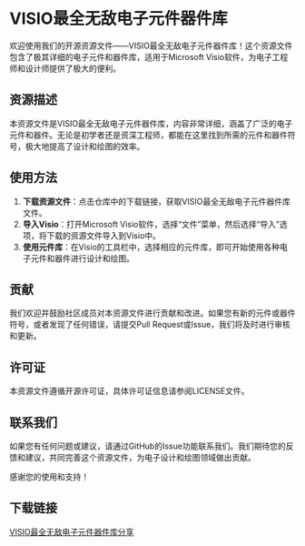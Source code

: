 # VISIO最全无敌电子元件器件库

欢迎使用我们的开源资源文件——VISIO最全无敌电子元件器件库！这个资源文件包含了极其详细的电子元件和器件库，适用于Microsoft Visio软件，为电子工程师和设计师提供了极大的便利。

## 资源描述

本资源文件是VISIO最全无敌电子元件器件库，内容非常详细，涵盖了广泛的电子元件和器件。无论是初学者还是资深工程师，都能在这里找到所需的元件和器件符号，极大地提高了设计和绘图的效率。

## 使用方法

1. **下载资源文件**：点击仓库中的下载链接，获取VISIO最全无敌电子元件器件库文件。
2. **导入Visio**：打开Microsoft Visio软件，选择“文件”菜单，然后选择“导入”选项，将下载的资源文件导入到Visio中。
3. **使用元件库**：在Visio的工具栏中，选择相应的元件库，即可开始使用各种电子元件和器件进行设计和绘图。

## 贡献

我们欢迎并鼓励社区成员对本资源文件进行贡献和改进。如果您有新的元件或器件符号，或者发现了任何错误，请提交Pull Request或Issue，我们将及时进行审核和更新。

## 许可证

本资源文件遵循开源许可证，具体许可证信息请参阅LICENSE文件。

## 联系我们

如果您有任何问题或建议，请通过GitHub的Issue功能联系我们。我们期待您的反馈和建议，共同完善这个资源文件，为电子设计和绘图领域做出贡献。

感谢您的使用和支持！

## 下载链接

[VISIO最全无敌电子元件器件库分享](https://pan.quark.cn/s/cb7dbbe5fd24)